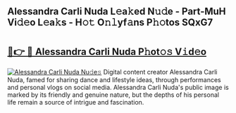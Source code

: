 ## Alessandra Carli Nuda L𝚎a𝚔ed N𝚞𝚍e - Part-MuH Vi𝚍𝚎o L𝚎a𝚔s - H𝚘𝚝 O𝚗𝚕yf𝚊ns P𝚑𝚘tos SQxG7

# <h2><a href="http://kf2xwz.oniu.top/?m=Alessandra+Carli+Nuda">🔗👉 🔴 Alessandra Carli Nuda P𝚑ot𝚘𝚜 V𝚒d𝚎o</a></h2>

[![Alessandra Carli Nuda Nu𝚍e𝚜](https://i.imgur.com/0qMVB7G.gif)](http://kf2xwz.oniu.top/?m=Alessandra+Carli+Nuda)
Digital content creator Alessandra Carli Nuda, famed for sharing dance and lifestyle ideas, through performances and personal vlogs on social media. Alessandra Carli Nuda's public image is marked by its friendly and genuine nature, but the depths of his personal life remain a source of intrigue and fascination.  
